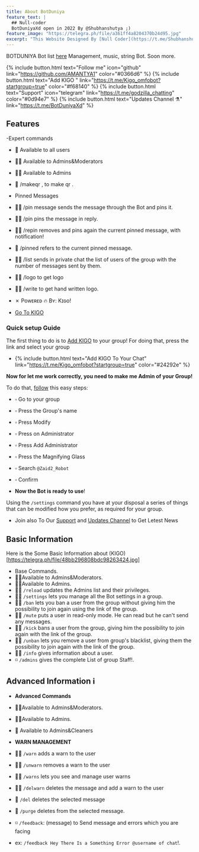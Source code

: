 ```yaml
---
title: About BotDuniya
feature_text: |
  ## Null-coder
  BotDuniyaXd open in 2022 By @Shubhanshutya ;)
feature_image: "https://telegra.ph/file/a361ff4a8204370b24d95.jpg"
excerpt: "This Website Designed By [Null Coder](https://t.me/Shubhanshutya) To Make Affective Information About BotDuniya."
---
```


BOTDUNIYA Bot list  [here](https://t.me/BotDuniyaXD/23) Management, music, string Bot. Soon more.

{% include button.html text="Follow me" icon="github" link="https://github.com/AMANTYA1" color="#0366d6" %} {% include button.html text="Add KIGO " link="https://t.me/Kigo_omfobot?startgroup=true" color="#f68140" %} {% include button.html text="Support" icon="telegram" link="https://t.me/godzilla_chatting" color="#0d94e7" %} {% include button.html text="Updates Channel ⚗️" link="https://t.me/BotDuniyaXd" %}

## Features

-Expert commands

- 👥 Available to all users
- 👮🏻 Available to Admins&Moderators
- 🕵🏻 Available to Admins

- 👥 /makeqr ,  to make qr .

- Pinned Messages
+ 🕵🏻 /pin message sends the message through the Bot and pins it.
- 🕵🏻 /pin pins the message in reply.
- 🕵🏻 /repin removes and pins again the current pinned message, with notification!
- 👥 /pinned refers to the current pinned message.

- 🕵🏻  /list sends in private chat the list of users of the group with the number of messages sent by them.
- 🕵🏻 /logo to get logo

- 🕵🏻  /write to get hand written logo.

- ✗ Pᴏᴡᴇʀᴇᴅ 🔥 Bʏ: Kɪɢᴏ!

- [Go To KIGO](https://t.me/Kigo_omfobot)

### Quick setup Guide

The first thing to do is to [Add KIGO](https://t.me/Kigo_omfobot?startgroup=true) to your group! For doing that, press the link and select your group
- {% include button.html text="Add KIGO To Your Chat" link="https://t.me/Kigo_omfobot?startgroup=true" color="#24292e" %}

**Now for let me work correctly, you need to make me Admin of your Group!**

To do that, [follow](https://telegra.ph/file/cb38e3d40b4c88ba9c597.mp4) this easy steps: 
- ▫️ Go to your group
- ▫️ Press the Group's name
- ▫️ Press Modify
- ▫️ Press on Administrator
- ▫️ Press Add Administrator
- ▫️ Press the Magnifying Glass
- ▫️ Search `@Zaid2_Robot`
- ▫️ Confirm

- **Now the Bot is ready to use**!

Using the `/settings` command you have at your disposal a series of things that can be modified how you prefer, as required for your group.

- Join also To Our [Support](https://t.me/Superior_Support) and [Updates Channel](https://t.me/Superior_Bots) to Get Letest News

## Basic Information

Here is the Some Basic Information about (KIGO)[https://telegra.ph/file/48bb296808bdc98263424.jpg]

- Base Commands.
- 👮🏻Available to Admins&Moderators.
- 🕵🏻Available to Admins.
- 👮🏻 `/reload` updates the Admins list and their privileges.
- 🕵🏻 `/settings` lets you manage all the Bot settings in a group.
- 👮🏻 `/ban` lets you ban a user from the group without giving him the possibility to join again using the link of the group.
- 👮🏻 `/mute` puts a user in read-only mode. He can read but he can't send any messages.
- 👮🏻 `/kick` bans a user from the group, giving him the possibility to join again with the link of the group.
- 👮🏻 `/unban` lets you remove a user from group's blacklist, giving them the possibility to join again with the link of the group.
- 👮🏻 `/info` gives information about a user.
- ◽️ `/admins` gives the complete List of group Staff!.

## Advanced Information ℹ️

- **Advanced Commands**

- 👮🏻Available to Admins&Moderators.
- 🕵🏻Available to Admins.
- 🛃 Available to Admins&Cleaners

- **WARN MANAGEMENT**
- 👮🏻 `/warn` adds a warn to the user
- 👮🏻 `/unwarn` removes a warn to the user
- 👮🏻 `/warns` lets you see and manage user warns
- 🕵🏻 `/delwarn` deletes the message and add a warn to the user
- 🛃 `/del` deletes the selected message
- 🛃 `/purge` deletes from the selected message.

- ◽️ `/feedback`: (message) to Send message and errors which you are facing 
- ex: `/feedback Hey There Is a Something Error @username of chat`!.

